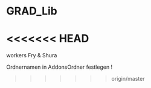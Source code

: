 # GRAD_Lib
<<<<<<< HEAD
====
workers Fry & Shura

Ordnernamen in AddonsOrdner festlegen !

>>>>>>> origin/master
